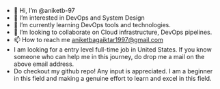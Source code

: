 - 👋 Hi, I’m @aniketb-97
- 👀 I’m interested in DevOps and System Design
- 🌱 I’m currently learning DevOps tools and technologies.
- 💞️ I’m looking to collaborate on Cloud infrastructure, DevOps pipelines.
- 📫 How to reach me aniketbagaiktar1997@gmail.com
- I am looking for a entry level full-time job in United States. If you know someone who can help me in this journey, do drop me a mail on the above email address.
- Do checkout my github repo! Any input is appreciated. I am a beginner in this field and making a genuine effort to learn and excel in this field.
<!---
aniketb-97/aniketb-97 is a ✨ special ✨ repository because its `README.md` (this file) appears on your GitHub profile.
You can click the Preview link to take a look at your changes.
--->
